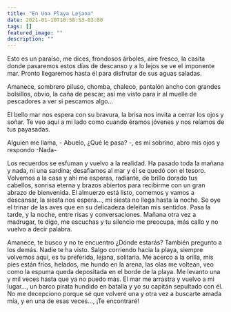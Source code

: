 ```yaml
---
title: "En Una Playa Lejana"
date: 2021-01-10T10:58:53-03:00
tags: []
featured_image: ""
description: ""
---
```

Esto es un paraíso, me dices, frondosos árboles, aire fresco, la casita donde pasaremos estos días de descanso y a lo lejos se ve el imponente mar. Pronto llegaremos hasta él para disfrutar de sus aguas saladas.

Amanece, sombrero piluso, chomba, chaleco, pantalón ancho con grandes bolsillos, obvio, la caña de pescar; así me visto para ir al muelle de pescadores a ver si pescamos algo…

El bello mar nos espera con su bravura, la brisa nos invita a cerrar los ojos y soñar. Te veo aquí a mi lado como cuando éramos jóvenes y nos reíamos de tus payasadas.

Alguien me llama, - Abuelo, ¿Qué le pasa? -, es mi sobrino, abro mis ojos y respondo -Nada-

Los recuerdos se esfuman y vuelvo a la realidad. Ha pasado toda la mañana y nada, ni una sardina; desafiamos al mar y él se
quedó con el tesoro. Volvemos a la casa y ahí me esperas, radiante, de brillo dorado tus cabellos, sonrisa eterna y brazos abiertos para recibirme con un gran abrazo de bienvenida. El almuerzo está listo, comemos y vamos a descansar, la siesta nos espera…, mi siesta no llega hasta la noche. Se oye el trinar de las aves que en su delicadeza deleitan mis sentidos. Pasa la tarde, y la noche, entre risas y conversaciones. Mañana otra vez a madrugar, te digo, me escuchas y tu silencio me preocupa, más callo y no vuelvo a decir palabra.

Amanece, te busco y no te encuentro ¿Dónde estarás? También pregunto a los demás. Nadie te ha visto. Salgo corriendo hacia la playa, siempre volvemos aquí, es tu preferida, lejana, solitaria. Me acerco a la orilla, mis pies están fríos, helados, me hundo en la arena, las olas me voltean, veo como la espuma queda depositada en el borde de la playa. Me levanto una y mil veces hasta que ya no puedo más. El mar me arrastra y vuelvo a mi lugar…, un barco pirata hundido en batalla y yo su capitán sepultado con él. No me decepciono porque sé que volveré una y otra vez a buscarte amada mía, y en una de esas veces…, ¡Te encontraré!